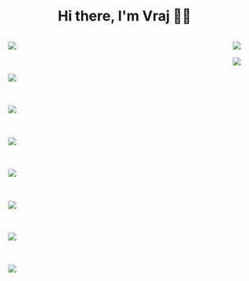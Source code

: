 <h1 style="text-align: center;">Hi there, I'm Vraj 👋🏽</h1>

<div style="display: flex; flex-direction: row; justify-content: space-between; height:500px">
    <div style="display: flex; flex-direction: column; justify-content: space-between; width:25%; padding: 1rem">
        <img src='https://img.shields.io/badge/python-3670A0?style=for-the-badge&logo=python&logoColor=ffdd54'/>
        <img src='https://img.shields.io/badge/typescript-%23007ACC.svg?style=for-the-badge&logo=typescript&logoColor=white'/>
        <img src='https://img.shields.io/badge/rust-%23000000.svg?style=for-the-badge&logo=rust&logoColor=white'/>
        <img src='https://img.shields.io/badge/dart-%230175C2.svg?style=for-the-badge&logo=dart&logoColor=white'/>
        <img src='https://img.shields.io/badge/react-%2320232a.svg?style=for-the-badge&logo=react&logoColor=%2361DAFB'/>
        <img src='https://img.shields.io/badge/svelte-%23f1413d.svg?style=for-the-badge&logo=svelte&logoColor=white'/>
        <img src='https://img.shields.io/badge/Flutter-%2302569B.svg?style=for-the-badge&logo=Flutter&logoColor=white'/>
        <img src='https://img.shields.io/badge/tailwindcss-%2338B2AC.svg?style=for-the-badge&logo=tailwind-css&logoColor=white'/>
    </div>
    <div style="display: flex; flex-direction: column; padding: 1rem; gap: 1rem">
        <img src='https://github-readme-stats.vercel.app/api/top-langs/?username=vrajs16&layout=compact'/>
        <img src='https://github-readme-stats.vercel.app/api?username=vrajs16&show_icons=true&theme=chartreuse-dark'/>
    </div>
</div>